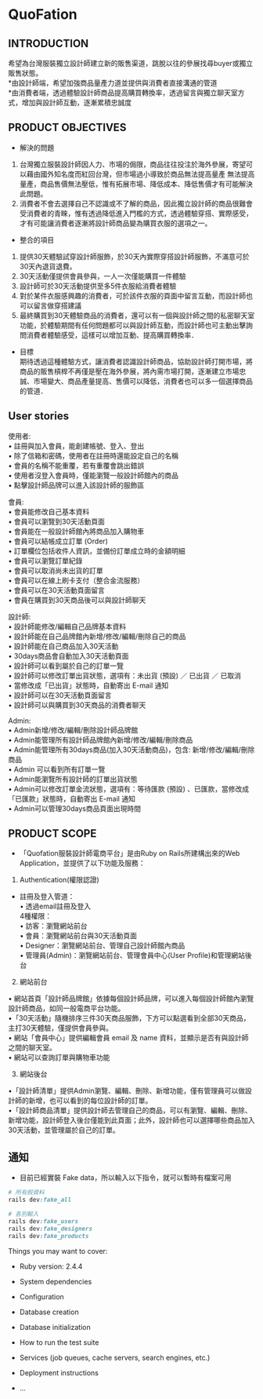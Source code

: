 # QuoFation
## INTRODUCTION
希望為台灣服裝獨立設計師建立新的販售渠道，跳脫以往的參展找尋buyer或獨立販售狀態。<br>
	*由設計師端，希望加強商品量產力道並提供與消費者直接溝通的管道<br> 
	*由消費者端，透過體驗設計師商品提高購買轉換率，透過留言與獨立聊天室方式，增加與設計師互動，逐漸累積忠誠度

## PRODUCT OBJECTIVES
* 解決的問題<br>
1. 台灣獨立服裝設計師因人力、市場的侷限，商品往往投注於海外參展，寄望可以藉由國外知名度而紅回台灣，但市場過小導致於商品無法提高量產
無法提高量產，商品售價無法壓低，惟有拓展市場、降低成本、降低售價才有可能解決此問題。<br>
2. 消費者不會去選擇自己不認識或不了解的商品，因此獨立設計師的商品很難會受消費者的青睞，惟有透過降低進入門檻的方式，透過體驗穿搭、實際感受，才有可能讓消費者逐漸將設計師商品變為購買衣服的選項之一。<br>
* 整合的項目<br>
1. 提供30天體驗試穿設計師服飾，於30天內實際穿搭設計師服飾，不滿意可於30天內退貨退費。<br>
2. 30天活動僅提供會員參與，一人一次僅能購買一件體驗<br>
3. 設計師可於30天活動提供至多5件衣服給消費者體驗<br>
4. 對於某件衣服感興趣的消費者，可於該件衣服的頁面中留言互動，而設計師也可以留言做穿搭建議<br>
5. 最終購買到30天體驗商品的消費者，還可以有一個與設計師之間的私密聊天室功能，於體驗期間有任何問題都可以與設計師互動，而設計師也可主動出擊詢問消費者體驗感受，這樣可以增加互動、提高購買轉換率．<br>
* 目標<br>
期待透過這種體驗方式，讓消費者認識設計師商品，協助設計師打開市場，將商品的販售槓桿不再僅是壓在海外參展，將內需市場打開，逐漸建立市場忠誠、市場變大、商品產量提高、售價可以降低，消費者也可以多一個選擇商品的管道．

## User stories
使用者:<br>
    •    註冊與加入會員，能創建帳號、登入、登出<br>
    •    除了信箱和密碼，使用者在註冊時還能設定自己的名稱<br>
    •    會員的名稱不能重覆，若有重覆會跳出錯誤<br>
    •    使用者沒登入會員時，僅能瀏覽一般設計師館內的商品<br>
    •    點擊設計師品牌可以進入該設計師的服飾區<br>

會員:<br>
    •    會員能修改自己基本資料<br>
    •    會員可以瀏覽到30天活動頁面<br>
    •    會員能在一般設計師館內將商品加入購物車<br>
    •    會員可以結帳成立訂單 (Order)<br>
    •    訂單欄位包括收件人資訊，並備份訂單成立時的金額明細<br>
    •    會員可以瀏覽訂單紀錄<br>
    •    會員可以取消尚未出貨的訂單<br>
    •    會員可以在線上刷卡支付（整合金流服務）<br>
		•    會員可以在30天活動頁面留言<br>
    •    會員在購買到30天商品後可以與設計師聊天<br>

設計師:<br>
    •    設計師能修改/編輯自己品牌基本資料<br>
    •    設計師能在自己品牌館內新增/修改/編輯/刪除自己的商品<br>
    •    設計師能在自己商品加入30天活動<br>
    •    30days商品會自動加入30天活動頁面<br>
    •    設計師可以看到屬於自己的訂單一覽<br>
    •    設計師可以修改訂單出貨狀態，選項有：未出貨 (預設) ／ 已出貨 ／ 已取消<br>
    •    當修改成「已出貨」狀態時，自動寄出 E-mail 通知<br>
		•    設計師可以在30天活動頁面留言<br>
    •    設計師可以與購買到30天商品的消費者聊天<br>


Admin:<br>
    •    Admin新增/修改/編輯/刪除設計師品牌館<br>
    •    Admin能管理所有設計師品牌館內新增/修改/編輯/刪除商品<br>
    •    Admin能管理所有30days商品(加入30天活動商品)，包含: 新增/修改/編輯/刪除商品<br>
    •    Admin 可以看到所有訂單一覽<br>
    •    Admin能瀏覽所有設計師的訂單出貨狀態<br>
    •    Admin可以修改訂單金流狀態，選項有：等待匯款 (預設) 、已匯款，當修改成「已匯款」狀態時，自動寄出 E-mail 通知<br>
    •    Admin可以管理30days商品頁面出現時間<br>

## PRODUCT SCOPE

* 「Quofation服裝設計師電商平台」是由Ruby on Rails所建構出來的Web Application，並提供了以下功能及服務：<br>

1. Authentication(權限認證)<br>
* 註冊及登入管道：<br>
 • 透過email註冊及登入<br>
4種權限：<br>
 • 訪客：瀏覽網站前台<br>
 • 會員：瀏覽網站前台與30天活動頁面<br>
 • Designer：瀏覽網站前台、管理自己設計師館內商品<br>
 • 管理員(Admin)：瀏覽網站前台、管理會員中心(User Profile)和管理網站後台<br>

2. 網站前台<br>

• 網站首頁「設計師品牌館」依據每個設計師品牌，可以進入每個設計師館內瀏覽設計師商品，如同一般電商平台功能。<br>
•「30天活動」隨機排序三件30天商品服飾，下方可以點選看到全部30天商品，主打30天體驗，僅提供會員參與。<br>
• 網站「會員中心」提供編輯會員 email 及 name 資料，並顯示是否有與設計師之間的聊天室。<br>
• 網站可以查詢訂單與購物車功能<br>

3. 網站後台<br>

•「設計師清單」提供Admin瀏覽、編輯、刪除、新增功能，僅有管理員可以做設計師的新增，也可以看到的每位設計師的訂單。<br>
•「設計師商品清單」提供設計師去管理自己的商品，可以有瀏覽、編輯、刪除、新增功能，設計師登入後台僅能到此頁面；此外，設計師也可以選擇哪些商品加入30天活動，並管理屬於自己的訂單。<br>



## 通知

* 目前已經實裝 Fake data，所以輸入以下指令，就可以暫時有檔案可用
```rb
# 所有假資料
rails dev:fake_all

# 各別輸入
rails dev:fake_users
rails dev:fake_designers
rails dev:fake_products
```

Things you may want to cover:

* Ruby version: 2.4.4

* System dependencies

* Configuration

* Database creation

* Database initialization

* How to run the test suite

* Services (job queues, cache servers, search engines, etc.)

* Deployment instructions

* ...
